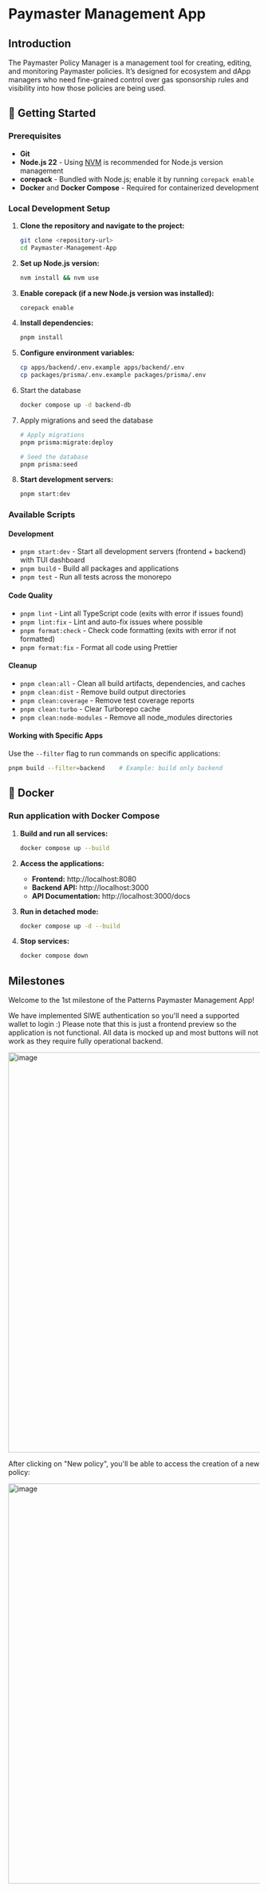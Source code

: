 # Paymaster Management App

## Introduction

The Paymaster Policy Manager is a management tool for creating, editing, and monitoring Paymaster
policies. It’s designed for ecosystem and dApp managers who need fine-grained control over gas
sponsorship rules and visibility into how those policies are being used.

## 🚀 Getting Started

### Prerequisites

- **Git**
- **Node.js 22** - Using [NVM](https://github.com/nvm-sh/nvm) is recommended for Node.js version
  management
- **corepack** - Bundled with Node.js; enable it by running `corepack enable`
- **Docker** and **Docker Compose** - Required for containerized development

### Local Development Setup

1. **Clone the repository and navigate to the project:**

   ```bash
   git clone <repository-url>
   cd Paymaster-Management-App
   ```

2. **Set up Node.js version:**

   ```bash
   nvm install && nvm use
   ```

3. **Enable corepack (if a new Node.js version was installed):**

   ```bash
   corepack enable
   ```

4. **Install dependencies:**

   ```bash
   pnpm install
   ```

5. **Configure environment variables:**

   ```bash
   cp apps/backend/.env.example apps/backend/.env
   cp packages/prisma/.env.example packages/prisma/.env
   ```

6. Start the database

   ```bash
   docker compose up -d backend-db
   ```

7. Apply migrations and seed the database

    ```bash
   # Apply migrations
   pnpm prisma:migrate:deploy
    
   # Seed the database
   pnpm prisma:seed
   ```

8. **Start development servers:**

   ```bash
   pnpm start:dev
   ```

### Available Scripts

#### Development

- `pnpm start:dev` - Start all development servers (frontend + backend) with TUI dashboard
- `pnpm build` - Build all packages and applications
- `pnpm test` - Run all tests across the monorepo

#### Code Quality

- `pnpm lint` - Lint all TypeScript code (exits with error if issues found)
- `pnpm lint:fix` - Lint and auto-fix issues where possible
- `pnpm format:check` - Check code formatting (exits with error if not formatted)
- `pnpm format:fix` - Format all code using Prettier

#### Cleanup

- `pnpm clean:all` - Clean all build artifacts, dependencies, and caches
- `pnpm clean:dist` - Remove build output directories
- `pnpm clean:coverage` - Remove test coverage reports
- `pnpm clean:turbo` - Clear Turborepo cache
- `pnpm clean:node-modules` - Remove all node_modules directories

#### Working with Specific Apps

Use the `--filter` flag to run commands on specific applications:

```bash
pnpm build --filter=backend    # Example: build only backend
```

## 🐳 Docker

### Run application with Docker Compose

1. **Build and run all services:**

   ```bash
   docker compose up --build
   ```

2. **Access the applications:**
   - **Frontend:** http://localhost:8080
   - **Backend API:** http://localhost:3000
   - **API Documentation:** http://localhost:3000/docs

3. **Run in detached mode:**

   ```bash
   docker compose up -d --build
   ```

4. **Stop services:**
   ```bash
   docker compose down
   ```

## Milestones

Welcome to the 1st milestone of the Patterns Paymaster Management App!

We have implemented SIWE authentication so you'll need a supported wallet to login :) Please note
that this is just a frontend preview so the application is not functional. All data is mocked up and
most buttons will not work as they require fully operational backend.

<img width="800" alt="image" src="https://github.com/user-attachments/assets/2d03a651-0ee3-4c55-aaa7-35241591e52e" />

After clicking on "New policy", you'll be able to access the creation of a new policy:

<img width="800" alt="image" src="https://github.com/user-attachments/assets/1c50a89b-d96a-47de-ba29-4c504bfbbb81" />
